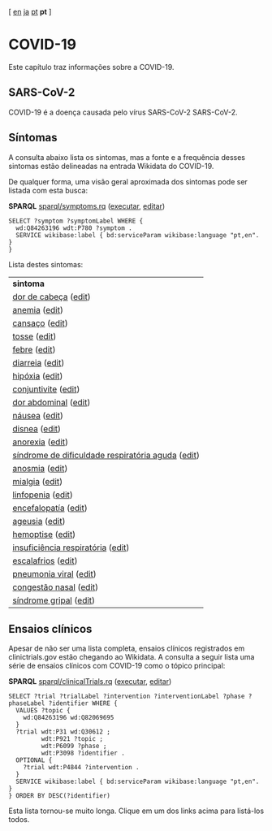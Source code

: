 [ [en](../covid.md) [ja](../ja/covid.md) [pt](../human.md)  **pt**  ]

# COVID-19

<script type="application/ld+json">
{
  "@context": "http://schema.org",
  "@type": "InfectiousDisease",
  "name": "COVID-19"
}
</script>

Este capítulo traz informações sobre a COVID-19.

## SARS-CoV-2

<script type="application/ld+json">
{
  "@context": "http://schema.org",
  "@type": "Taxon",
  "name": "SARS-CoV-2",
  "taxonRank": "species"
}
</script>

<a name="tp1">COVID-19</a> é a doença causada pelo vírus SARS-CoV-2 <a name="tp2">SARS-CoV-2</a>.

## Síntomas

A consulta abaixo lista os sintomas, mas a fonte e a frequência desses sintomas estão delineadas na entrada Wikidata do COVID-19.

De qualquer forma, uma visão geral aproximada dos sintomas pode ser listada com esta busca:

**SPARQL** [sparql/symptoms.rq](sparql/symptoms.code.html) ([executar](https://query.wikidata.org/embed.html#SELECT%20%3Fsymptom%20%3FsymptomLabel%20WHERE%20%7B%0A%20%20wd%3AQ84263196%20wdt%3AP780%20%3Fsymptom%20.%0A%20%20SERVICE%20wikibase%3Alabel%20%7B%20bd%3AserviceParam%20wikibase%3Alanguage%20%22es%2Cen%22.%20%7D%0A%7D%0A), [editar](https://query.wikidata.org/#SELECT%20%3Fsymptom%20%3FsymptomLabel%20WHERE%20%7B%0A%20%20wd%3AQ84263196%20wdt%3AP780%20%3Fsymptom%20.%0A%20%20SERVICE%20wikibase%3Alabel%20%7B%20bd%3AserviceParam%20wikibase%3Alanguage%20%22es%2Cen%22.%20%7D%0A%7D%0A))

```sparql
SELECT ?symptom ?symptomLabel WHERE {
  wd:Q84263196 wdt:P780 ?symptom .
  SERVICE wikibase:label { bd:serviceParam wikibase:language "pt,en". }
}
```

Lista destes sintomas:

<table>
  <tr>
    <td><b>sintoma</b></td>
  </tr>
  <tr>
    <td><a href="https://scholia.toolforge.org/Q86">dor de cabeça</a> (<a href="http://www.wikidata.org/entity/Q86">edit</a>)</td>
  </tr>
  <tr>
    <td><a href="https://scholia.toolforge.org/Q5445">anemia</a> (<a href="http://www.wikidata.org/entity/Q5445">edit</a>)</td>
  </tr>
  <tr>
    <td><a href="https://scholia.toolforge.org/Q9690">cansaço</a> (<a href="http://www.wikidata.org/entity/Q9690">edit</a>)</td>
  </tr>
  <tr>
    <td><a href="https://scholia.toolforge.org/Q35805">tosse</a> (<a href="http://www.wikidata.org/entity/Q35805">edit</a>)</td>
  </tr>
  <tr>
    <td><a href="https://scholia.toolforge.org/Q38933">febre</a> (<a href="http://www.wikidata.org/entity/Q38933">edit</a>)</td>
  </tr>
  <tr>
    <td><a href="https://scholia.toolforge.org/Q40878">diarreia</a> (<a href="http://www.wikidata.org/entity/Q40878">edit</a>)</td>
  </tr>
  <tr>
    <td><a href="https://scholia.toolforge.org/Q105688">hipóxia</a> (<a href="http://www.wikidata.org/entity/Q105688">edit</a>)</td>
  </tr>
  <tr>
    <td><a href="https://scholia.toolforge.org/Q167844">conjuntivite</a> (<a href="http://www.wikidata.org/entity/Q167844">edit</a>)</td>
  </tr>
  <tr>
    <td><a href="https://scholia.toolforge.org/Q183425">dor abdominal</a> (<a href="http://www.wikidata.org/entity/Q183425">edit</a>)</td>
  </tr>
  <tr>
    <td><a href="https://scholia.toolforge.org/Q186889">náusea</a> (<a href="http://www.wikidata.org/entity/Q186889">edit</a>)</td>
  </tr>
  <tr>
    <td><a href="https://scholia.toolforge.org/Q188008">disnea</a> (<a href="http://www.wikidata.org/entity/Q188008">edit</a>)</td>
  </tr>
  <tr>
    <td><a href="https://scholia.toolforge.org/Q254327">anorexia</a> (<a href="http://www.wikidata.org/entity/Q254327">edit</a>)</td>
  </tr>
  <tr>
    <td><a href="https://scholia.toolforge.org/Q344873">síndrome de dificuldade respiratória aguda</a> (<a href="http://www.wikidata.org/entity/Q344873">edit</a>)</td>
  </tr>
  <tr>
    <td><a href="https://scholia.toolforge.org/Q468433">anosmia</a> (<a href="http://www.wikidata.org/entity/Q468433">edit</a>)</td>
  </tr>
  <tr>
    <td><a href="https://scholia.toolforge.org/Q474959">mialgia</a> (<a href="http://www.wikidata.org/entity/Q474959">edit</a>)</td>
  </tr>
  <tr>
    <td><a href="https://scholia.toolforge.org/Q485831">linfopenia</a> (<a href="http://www.wikidata.org/entity/Q485831">edit</a>)</td>
  </tr>
  <tr>
    <td><a href="https://scholia.toolforge.org/Q576349">encefalopatía</a> (<a href="http://www.wikidata.org/entity/Q576349">edit</a>)</td>
  </tr>
  <tr>
    <td><a href="https://scholia.toolforge.org/Q606216">ageusia</a> (<a href="http://www.wikidata.org/entity/Q606216">edit</a>)</td>
  </tr>
  <tr>
    <td><a href="https://scholia.toolforge.org/Q647099">hemoptise</a> (<a href="http://www.wikidata.org/entity/Q647099">edit</a>)</td>
  </tr>
  <tr>
    <td><a href="https://scholia.toolforge.org/Q767485">insuficiência respiratória</a> (<a href="http://www.wikidata.org/entity/Q767485">edit</a>)</td>
  </tr>
  <tr>
    <td><a href="https://scholia.toolforge.org/Q2260058">escalafrios</a> (<a href="http://www.wikidata.org/entity/Q2260058">edit</a>)</td>
  </tr>
  <tr>
    <td><a href="https://scholia.toolforge.org/Q2603200">pneumonia viral</a> (<a href="http://www.wikidata.org/entity/Q2603200">edit</a>)</td>
  </tr>
  <tr>
    <td><a href="https://scholia.toolforge.org/Q3245488">congestão nasal</a> (<a href="http://www.wikidata.org/entity/Q3245488">edit</a>)</td>
  </tr>
  <tr>
    <td><a href="https://scholia.toolforge.org/Q3508755">síndrome gripal</a> (<a href="http://www.wikidata.org/entity/Q3508755">edit</a>)</td>
  </tr>
</table>

<a name="sec:ensayos"></a>
## Ensaios clínicos

Apesar de não ser uma lista completa, <a name="tp3">ensaios clínicos</a> registrados em <a name="tp4">clinictrials.gov</a> estão chegando ao Wikidata. A consulta a seguir lista uma série de ensaios clínicos com COVID-19 como o tópico principal:

**SPARQL** [sparql/clinicalTrials.rq](sparql/clinicalTrials.code.html) ([executar](https://query.wikidata.org/embed.html#SELECT%20%3Ftrial%20%3FtrialLabel%20%3Fintervention%20%3FinterventionLabel%20%3Fphase%20%3FphaseLabel%20%3Fidentifier%20WHERE%20%7B%0A%20%20VALUES%20%3Ftopic%20%7B%0A%20%20%20%20wd%3AQ84263196%20wd%3AQ82069695%0A%20%20%7D%0A%20%20%3Ftrial%20wdt%3AP31%20wd%3AQ30612%20%3B%0A%20%20%20%20%20%20%20%20%20wdt%3AP921%20%3Ftopic%20%3B%0A%20%20%20%20%20%20%20%20%20wdt%3AP6099%20%3Fphase%20%3B%0A%20%20%20%20%20%20%20%20%20wdt%3AP3098%20%3Fidentifier%20.%0A%20%20OPTIONAL%20%7B%0A%20%20%20%20%3Ftrial%20wdt%3AP4844%20%3Fintervention%20.%0A%20%20%7D%0A%20%20SERVICE%20wikibase%3Alabel%20%7B%20bd%3AserviceParam%20wikibase%3Alanguage%20%22es%2Cen%22.%20%7D%0A%7D%20ORDER%20BY%20DESC%28%3Fidentifier%29%0A), [editar](https://query.wikidata.org/#SELECT%20%3Ftrial%20%3FtrialLabel%20%3Fintervention%20%3FinterventionLabel%20%3Fphase%20%3FphaseLabel%20%3Fidentifier%20WHERE%20%7B%0A%20%20VALUES%20%3Ftopic%20%7B%0A%20%20%20%20wd%3AQ84263196%20wd%3AQ82069695%0A%20%20%7D%0A%20%20%3Ftrial%20wdt%3AP31%20wd%3AQ30612%20%3B%0A%20%20%20%20%20%20%20%20%20wdt%3AP921%20%3Ftopic%20%3B%0A%20%20%20%20%20%20%20%20%20wdt%3AP6099%20%3Fphase%20%3B%0A%20%20%20%20%20%20%20%20%20wdt%3AP3098%20%3Fidentifier%20.%0A%20%20OPTIONAL%20%7B%0A%20%20%20%20%3Ftrial%20wdt%3AP4844%20%3Fintervention%20.%0A%20%20%7D%0A%20%20SERVICE%20wikibase%3Alabel%20%7B%20bd%3AserviceParam%20wikibase%3Alanguage%20%22es%2Cen%22.%20%7D%0A%7D%20ORDER%20BY%20DESC%28%3Fidentifier%29%0A))

```sparql
SELECT ?trial ?trialLabel ?intervention ?interventionLabel ?phase ?phaseLabel ?identifier WHERE {
  VALUES ?topic {
    wd:Q84263196 wd:Q82069695
  }
  ?trial wdt:P31 wd:Q30612 ;
         wdt:P921 ?topic ;
         wdt:P6099 ?phase ;
         wdt:P3098 ?identifier .
  OPTIONAL {
    ?trial wdt:P4844 ?intervention .
  }
  SERVICE wikibase:label { bd:serviceParam wikibase:language "pt,en". }
} ORDER BY DESC(?identifier)
```

Esta lista tornou-se muito longa. Clique em um dos links acima para listá-los todos.
